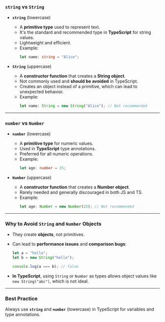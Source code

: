 ### `string` vs `String`

- **`string`** (lowercase)
  - A **primitive type** used to represent text.
  - It's the standard and recommended type in **TypeScript** for string values.
  - Lightweight and efficient.
  - Example:
    ```ts
    let name: string = "Alice";
    ```

- **`String`** (uppercase)
  - A **constructor function** that creates a **String object**.
  - Not commonly used and **should be avoided** in TypeScript.
  - Creates an object instead of a primitive, which can lead to unexpected behavior.
  - Example:
    ```ts
    let name: String = new String("Alice"); // Not recommended
    ```

---

### `number` vs `Number`

- **`number`** (lowercase)
  - A **primitive type** for numeric values.
  - Used in **TypeScript** type annotations.
  - Preferred for all numeric operations.
  - Example:
    ```ts
    let age: number = 25;
    ```

- **`Number`** (uppercase)
  - A **constructor function** that creates a **Number object**.
  - Rarely needed and generally discouraged in both JS and TS.
  - Example:
    ```ts
    let age: Number = new Number(25); // Not recommended
    ```

---

### Why to Avoid `String` and `Number` Objects

- They create **objects**, not primitives.
- Can lead to **performance issues** and **comparison bugs**:
  ```ts
  let a = "hello";
  let b = new String("hello");

  console.log(a === b); // false
  ```

- **In TypeScript**, using `String` or `Number` as types allows object values like `new String("abc")`, which is not ideal.

---

### Best Practice

Always use **`string`** and **`number`** (lowercase) in TypeScript for variables and type annotations.

